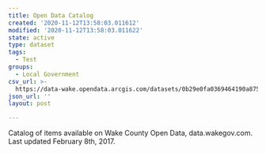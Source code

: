 ```yaml
---
title: Open Data Catalog
created: '2020-11-12T13:58:03.011612'
modified: '2020-11-12T13:58:03.011622'
state: active
type: dataset
tags:
  - Test
groups:
  - Local Government
csv_url: >-
  https://data-wake.opendata.arcgis.com/datasets/0b29e0fa0369464190a8750ece3b533f_0.csv
json_url: ''
layout: post

---
```

Catalog of items available on Wake County Open Data, data.wakegov.com. Last updated February 8th, 2017.
